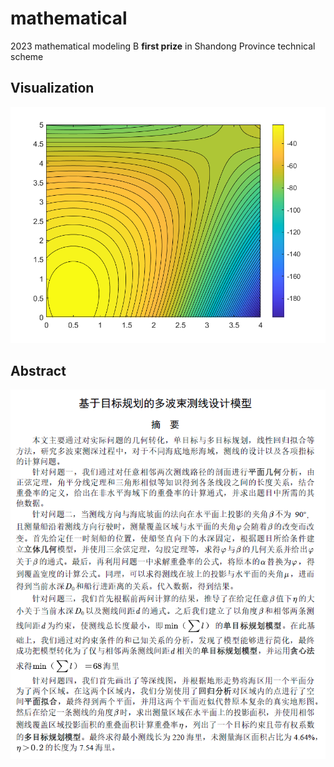 # mathematical
2023 mathematical modeling B **first prize** in Shandong Province technical scheme

## Visualization

![abstract](https://github.com/neverwinHao/mathematical/blob/main/img/figure1.png)

## Abstract

![abstract](https://github.com/neverwinHao/mathematical/blob/main/img/abstract.png)
